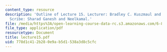 ```yaml
---
content_type: resource
description: 'Outline of Lecture 15. Lecturer: Bradley C. Kuszmaul and Michael Bender.
  Scribe: Sharad Ganesh and Neelkamal.'
file: /media/https%3A/open-learning-course-data-rc.s3.amazonaws.com/6-895-theory-of-parallel-systems-sma-5509-fall-2003/778d1c412b280e9ab5d1538a3d8c5cfc_lecture15.pdf
file_type: application/pdf
resourcetype: Document
title: lecture15.pdf
uid: 778d1c41-2b28-0e9a-b5d1-538a3d8c5cfc
---
```

